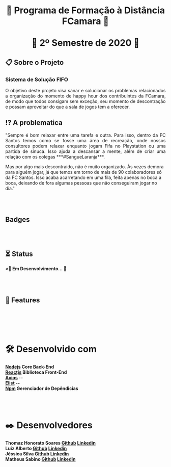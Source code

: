 <h1 align="center">🔶 Programa de Formação à Distância FCamara 🔶<br><br>🔸 2º Semestre de 2020 🔸</h1>

<h2 align="left">📋 Sobre o Projeto</h2>
<h3 align="left">Sistema de Solução FIFO</h3>
<p align="justify">O objetivo deste projeto visa sanar e solucionar os problemas relacionados a organização do momento de happy hour dos contribuintes
da FCamara, de modo que todos consigam sem exceção, seu momento de descontração e possam aproveitar do que a sala de jogos tem a oferecer.</p>


<h2 align="left">⁉ A problematica</h2>
<p align="justify">"Sempre é bom relaxar entre uma tarefa e outra. Para isso, dentro da FC Santos temos como se fosse uma área de recreação, onde nossos consultores podem relaxar enquanto jogam Fifa no Playstation ou uma partida de sinuca. Isso ajuda a descansar a mente, além de criar uma relação com os colegas ***#SangueLaranja***.
  

Mas por algo mais descontraído, não é muito organizado. Às vezes demora para alguém jogar, já que temos em torno de mais de 90 colaboradores só da FC Santos. Isso acaba acarretando em uma fila, feita apenas no boca a boca, deixando de fora algumas pessoas que não conseguiram jogar no dia."</p>
<br><br>
<h2 align="left">Badges</h2>

<br><br>
<h2 align="left">⏳ Status</h2>
<p align="justify">
  <b><🚧 Em Desenvolvimento... 🚧<b>
</p>
<br><br>
<h2 align="left">🚀 Features</h2><br>

<br><br>
<h1 align="left">🛠️ Desenvolvido com</h1>
<p align="justify">
  <a href=""> Nodejs</a> Core Back-End <br>
  <a href=""> Reactjs</a> Biblioteca Front-End <br>
  <a href=""> Axios</a> --<br>
  <a href=""> Elist</a> --<br>
  <a href=""> Npm</a> Gerenciador de Depêndicias<br>
</p>
<br><br>
<h1 align="left">✒️ Desenvolvedores</h1>
<p align="justify">
  <b>Thomaz Honorato Soares</b> <a href="">Github</a> <a href="">Linkedin</a><br>
  <b>Luiz Alberto</b> <a href="">Github</a> <a href="">Linkedin</a><br>
  <b>Jéssica Silva</b> <a href="">Github</a> <a href="">Linkedin</a><br>
  <b>Matheus Sabino</b> <a href="">Github</a> <a href="">Linkedin</a><br>
</p>
